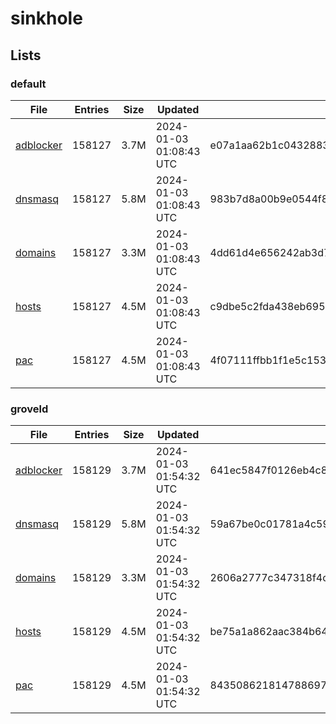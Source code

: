 # sinkhole

## Lists

### default

|File|Entries|Size|Updated|Hash|
|-|-|-|-|-|
|[adblocker](https://raw.githubusercontent.com/groveld/sinkhole/lists/default/adblocker.txt)|158127|3.7M|2024-01-03 01:08:43 UTC|e07a1aa62b1c04328834960bf002a18048bd87f35819f8e2837d55811b5c7b52|
|[dnsmasq](https://raw.githubusercontent.com/groveld/sinkhole/lists/default/dnsmasq.txt)|158127|5.8M|2024-01-03 01:08:43 UTC|983b7d8a00b9e0544f8ff814a44a66baad4a7ccf55ca4a9ef318abf98b5a390c|
|[domains](https://raw.githubusercontent.com/groveld/sinkhole/lists/default/domains.txt)|158127|3.3M|2024-01-03 01:08:43 UTC|4dd61d4e656242ab3d7b0aa932c74b8ec68366295829582c76a232a7b20520a5|
|[hosts](https://raw.githubusercontent.com/groveld/sinkhole/lists/default/hosts.txt)|158127|4.5M|2024-01-03 01:08:43 UTC|c9dbe5c2fda438eb695e0f13eb1870addfdcbfe117cd47bf64c9650387d22da0|
|[pac](https://raw.githubusercontent.com/groveld/sinkhole/lists/default/pac.txt)|158127|4.5M|2024-01-03 01:08:43 UTC|4f07111ffbb1f1e5c15336315ae3386d2745d3fe7a033be719edbb77a6421580|

### groveld

|File|Entries|Size|Updated|Hash|
|-|-|-|-|-|
|[adblocker](https://raw.githubusercontent.com/groveld/sinkhole/lists/groveld/adblocker.txt)|158129|3.7M|2024-01-03 01:54:32 UTC|641ec5847f0126eb4c8036c74f449ed330e9b654b25552c424271bc7e2b838fc|
|[dnsmasq](https://raw.githubusercontent.com/groveld/sinkhole/lists/groveld/dnsmasq.txt)|158129|5.8M|2024-01-03 01:54:32 UTC|59a67be0c01781a4c590d96610982e4b9ce8143525f445e7aa953a242246f8ee|
|[domains](https://raw.githubusercontent.com/groveld/sinkhole/lists/groveld/domains.txt)|158129|3.3M|2024-01-03 01:54:32 UTC|2606a2777c347318f4cb0eb1156f967e9981e883e5a5dda570f2429523e85e51|
|[hosts](https://raw.githubusercontent.com/groveld/sinkhole/lists/groveld/hosts.txt)|158129|4.5M|2024-01-03 01:54:32 UTC|be75a1a862aac384b64ad00d3693fc12a6eefb4c25ad94dae7986601276df9dd|
|[pac](https://raw.githubusercontent.com/groveld/sinkhole/lists/groveld/pac.txt)|158129|4.5M|2024-01-03 01:54:32 UTC|84350862181478869722da4f3dea4612eb8ba014b4a3e0afdc38bdeb72b301c2|
